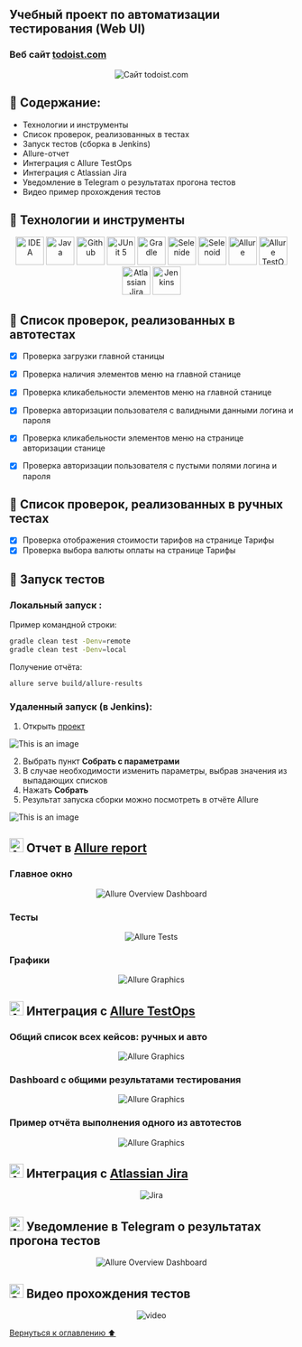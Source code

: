 ## Учебный проект по автоматизации тестирования (Web UI)
<a name="Ссылка"></a>
### Веб сайт <a target="_blank" href="https://todoist.com/">todoist.com</a>

<p align="center">
<img title="Сайт todoist.com" src="images/screen/todoist_screen.png">
</p>

## :maple_leaf: Содержание:

- Технологии и инструменты
- Список проверок, реализованных в тестах
- Запуск тестов (сборка в Jenkins)
- Allure-отчет
- Интеграция с Allure TestOps
- Интеграция с Atlassian Jira
- Уведомление в Telegram о результатах прогона тестов
- Видео пример прохождения тестов

## :maple_leaf: Технологии и инструменты

<p align="center">
<a href="https://www.jetbrains.com/idea/"><img src="images/logo/Idea.svg" width="50" height="50"  alt="IDEA"/></a>
<a href="https://www.java.com/"><img src="images/logo/Java.svg" width="50" height="50"  alt="Java"/></a>
<a href="https://github.com/"><img src="images/logo/GitHub.svg" width="50" height="50"  alt="Github"/></a>
<a href="https://junit.org/junit5/"><img src="images/logo/Junit5.svg" width="50" height="50"  alt="JUnit 5"/></a>
<a href="https://gradle.org/"><img src="images/logo/Gradle.svg" width="50" height="50"  alt="Gradle"/></a>
<a href="https://selenide.org/"><img src="images/logo/Selenide.svg" width="50" height="50"  alt="Selenide"/></a>
<a href="https://aerokube.com/selenoid/"><img src="images/logo/Selenoid.svg" width="50" height="50"  alt="Selenoid"/></a>
<a href="https://github.com/allure-framework/allure2"><img src="images/logo/Allure.svg" width="50" height="50"  alt="Allure"/></a>
<a href="https://qameta.io/"><img src="images/logo/Allure_TO.svg" width="50" height="50"  alt="Allure TestOps"/></a>
<a href="https://www.atlassian.com/ru/software/jira"><img src="images/logo/jira-logo.svg" width="50" height="50"  alt="Atlassian Jira"/></a>
<a href="https://www.jenkins.io/"><img src="images/logo/Jenkins.svg" width="50" height="50"  alt="Jenkins"/></a>
</p>

## :maple_leaf: Список проверок, реализованных в автотестах

- [x] Проверка загрузки главной станицы
- [x] Проверка наличия элементов меню на главной станице
- [x] Проверка кликабельности элементов меню на главной станице
- [x] Проверка авторизации пользователя с валидными данными логина и пароля
- [x] Проверка кликабельности элементов меню на странице авторизации станице
- [x] Проверка авторизации пользователя с пустыми полями логина и пароля


## :maple_leaf: Список проверок, реализованных в ручных тестах

- [x] Проверка отображения стоимости тарифов на странице Тарифы 
- [x] Проверка выбора валюты оплаты на странице Тарифы

## :maple_leaf: Запуск тестов

###  Локальный запуск :
Пример командной строки:
```bash
gradle clean test -Denv=remote
gradle clean test -Denv=local
```
Получение отчёта:
```bash
allure serve build/allure-results
```

###  Удаленный запуск (в Jenkins):
1. Открыть <a target="_blank" href="https://jenkins.autotests.cloud/job/021-bulatov-UI/">проект</a>

![This is an image](images/screen/Jenkins_1.png)

2. Выбрать пункт **Собрать с параметрами**
3. В случае необходимости изменить параметры, выбрав значения из выпадающих списков
4. Нажать **Собрать**
5. Результат запуска сборки можно посмотреть в отчёте Allure

![This is an image](images/screen/Jenkins_2.png)

## <img src="images/logo/Allure.svg" width="25" height="25"  alt="Allure"/></a> Отчет в <a target="_blank" href="https://jenkins.autotests.cloud/job/021-bulatov-UI/16/allure/">Allure report</a>

###  Главное окно

<p align="center">
<img title="Allure Overview Dashboard" src="images/screen/Allure_Report_1.png">
</p>

###  Тесты

<p align="center">
<img title="Allure Tests" src="images/screen/Allure_Report_2.png">
</p>

###  Графики

<p align="center">
<img title="Allure Graphics" src="images/screen/Allure_Report_3.png">
</p>


## <img src="images/logo/Allure_TO.svg" width="25" height="25"  alt="Allure"/></a> Интеграция с <a target="_blank" href="https://allure.autotests.cloud/launch/20672">Allure TestOps</a>
### Общий список всех кейсов: ручных и авто
<p align="center">
<img title="Allure Graphics" src="images/screen/Allure_Testops_1.png">
</p>

### Dashboard с общими результатами тестирования
<p align="center">
<img title="Allure Graphics" src="images/screen/Allure_Testops_4.png">
</p>

### Пример отчёта выполнения одного из автотестов
<p align="center">
<img title="Allure Graphics" src="images/screen/Allure_Testops_5.png">
</p>

## <img src="images/logo/jira-logo.svg" width="25" height="25"  alt="Allure"/></a> Интеграция с <a target="_blank" href="https://jira.autotests.cloud/browse/HOMEWORK-600">Atlassian Jira</a>
<p align="center">
<img title="Jira" src="images/screen/Jira_1.png">
</p>

## <img src="images/logo/Telegram.svg" width="25" height="25"  alt="Allure"/></a> Уведомление в Telegram о результатах прогона тестов

<p align="center">
<img title="Allure Overview Dashboard" src="images/screen/telegramBot.png" >
</p>

## <img src="images/logo/Selenoid.svg" width="25" height="25"  alt="Selenoid"/></a> Видео прохождения тестов
<p align="center">
<img src="images/video/videoTests.gif" alt="video"/></a>
</p>

[Вернуться к оглавлению ⬆](#Ссылка)